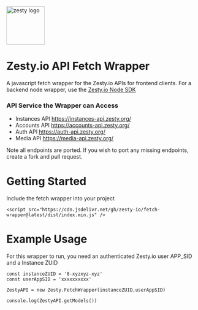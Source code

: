 <img src="https://brand.zesty.io/zesty-io-logo-horizontal.png" height="100" alt="zesty logo" />

# Zesty.io API Fetch Wrapper

A javascript fetch wrapper for the Zesty.io APIs for frontend clients. For a backend node wrapper, use the [Zesty.io Node SDK](https://www.npmjs.com/package/@zesty-io/sdk) 

### API Service the Wrapper can Access

- Instances API https://instances-api.zesty.org/
- Accounts API https://accounts-api.zesty.org/
- Auth API https://auth-api.zesty.org/
- Media API https://media-api.zesty.org/

Note all endpoints are ported. If you wish to port any missing endpoints, create a fork and pull request.

# Getting Started

Include the fetch wrapper into your project

```
<script src="https://cdn.jsdelivr.net/gh/zesty-io/fetch-wrapper@latest/dist/index.min.js" />
```

# Example Usage

For this wrapper to run, you need an authenticated Zesty.io user APP_SID and a Instance ZUID

```
const instanceZUID = '8-xyzxyz-xyz'
const userAppSID = 'xxxxxxxxxx'

ZestyAPI = new Zesty.FetchWrapper(instanceZUID,userAppSID)

console.log(ZestyAPI.getModels())

```
